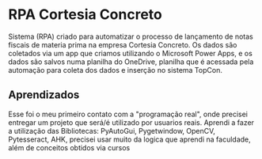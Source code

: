 
# RPA Cortesia Concreto

Sistema (RPA) criado para automatizar o processo de lançamento de notas fiscais de materia prima na empresa Cortesia Concreto. Os dados são coletados via um app que criamos utilizando o Microsoft Power Apps, e os dados são salvos numa planilha do OneDrive, planilha que é acessada pela automação para coleta dos dados e inserção no sistema TopCon.

## Aprendizados

Esse foi o meu primeiro contato com a "programação real", onde precisei entregar um projeto que será/é utilizado por usuarios reais.
Aprendi a fazer a utilização das Bibliotecas: PyAutoGui, Pygetwindow, OpenCV, Pytesseract, AHK, precisei usar muito da logica que aprendi na faculdade, além de conceitos obtidos via cursos
